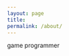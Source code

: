 ```yaml
---
layout: page
title: 
permalink: /about/
---
```


game programmer

<!-- $$
\begin{pmatrix}
\frac {2n} {r-l} & 0                & \frac {r+l} {r-l} & 0 \\
0                & \frac {2n} {t-b} & \frac {t+b} {t-b} & 0 \\
\end{pmatrix}
$$

$$

(\frac {x_{eye}} {w_{eye}}) 

$$ -->


